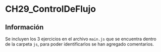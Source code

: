 # CH29_ControlDeFlujo

## Información

Se incluyen los 3 ejercicios en el archivo `main.js` que se encuentra dentro de la carpeta `js`, para poder identificarlos se han agregado comentarios.
